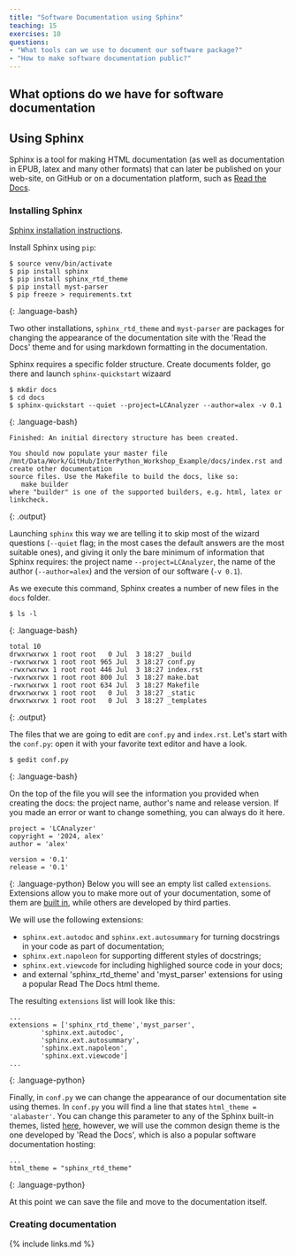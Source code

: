 ```yaml
---
title: "Software Documentation using Sphinx"
teaching: 15
exercises: 10
questions:
- "What tools can we use to document our software package?"
- "How to make software documentation public?"
---
```


## What options do we have for software documentation

## Using Sphinx

Sphinx is a tool for making HTML documentation (as well as documentation in EPUB, latex and many other formats)
that can later be published on your web-site, on GitHub or on a documentation
platform, such as [Read the Docs](https://docs.readthedocs.io/en/stable/index.html).


### Installing Sphinx


[Sphinx installation instructions](https://docs.readthedocs.io/en/stable/intro/getting-started-with-sphinx.html).

Install Sphinx using `pip`:

~~~
$ source venv/bin/activate
$ pip install sphinx
$ pip install sphinx_rtd_theme
$ pip install myst-parser
$ pip freeze > requirements.txt
~~~
{: .language-bash}

Two other installations, `sphinx_rtd_theme` and `myst-parser` are packages for changing the appearance of the
documentation site with the 'Read the Docs' theme and for using markdown formatting in the documentation.

Sphinx requires a specific folder structure. Create documents folder, go there and launch `sphinx-quickstart` wizaard

~~~
$ mkdir docs
$ cd docs
$ sphinx-quickstart --quiet --project=LCAnalyzer --author=alex -v 0.1
~~~
{: .language-bash}

~~~
Finished: An initial directory structure has been created.

You should now populate your master file /mnt/Data/Work/GitHub/InterPython_Workshop_Example/docs/index.rst and create other documentation
source files. Use the Makefile to build the docs, like so:
   make builder
where "builder" is one of the supported builders, e.g. html, latex or linkcheck.
~~~
{: .output}

Launching `sphinx` this way we are telling it to skip most of the wizard questions (`--quiet` flag; in the most cases 
the default answers are the most suitable ones), and giving it only the bare minimum of information that Sphinx requires: the project name
`--project=LCAnalyzer`, the name of the author (`--author=alex`) and the version of our software (`-v 0.1`).

As we execute this command, Sphinx creates a number of new files in the `docs` folder.
~~~
$ ls -l
~~~
{: .language-bash}

~~~
total 10
drwxrwxrwx 1 root root   0 Jul  3 18:27 _build
-rwxrwxrwx 1 root root 965 Jul  3 18:27 conf.py
-rwxrwxrwx 1 root root 446 Jul  3 18:27 index.rst
-rwxrwxrwx 1 root root 800 Jul  3 18:27 make.bat
-rwxrwxrwx 1 root root 634 Jul  3 18:27 Makefile
drwxrwxrwx 1 root root   0 Jul  3 18:27 _static
drwxrwxrwx 1 root root   0 Jul  3 18:27 _templates
~~~
{: .output}

The files that we are going to edit are `conf.py` and `index.rst`. Let's start with the `conf.py`:
open it with your favorite text editor and have a look.

~~~
$ gedit conf.py
~~~
{: .language-bash}

On the top of the file you will see the information you provided when creating the docs: the project name,
author's name and release version. If you made an error or want to change something, you can always do it here.
~~~
project = 'LCAnalyzer'
copyright = '2024, alex'
author = 'alex'

version = '0.1'
release = '0.1'
~~~
{: .language-python}
Below you will see an empty list called `extensions`. Extensions allow you to make more out of
your documentation, some of them are [built in](https://www.sphinx-doc.org/en/master/usage/extensions/index.html#built-in-extensions),
while others are developed by third parties. 

We will use the following extensions:
- `sphinx.ext.autodoc` and `sphinx.ext.autosummary` for turning docstrings in your code
as part of documentation;
- `sphinx.ext.napoleon` for supporting different styles of docstrings;
- `sphinx.ext.viewcode` for including highlighed source code in your docs;
- and external 'sphinx_rtd_theme' and 'myst_parser' extensions for using a popular Read The Docs html theme.

The resulting `extensions` list will look like this:
~~~
...
extensions = ['sphinx_rtd_theme','myst_parser',
		'sphinx.ext.autodoc',
		'sphinx.ext.autosummary',
		'sphinx.ext.napoleon',
		'sphinx.ext.viewcode']
...
~~~
{: .language-python}

Finally, in `conf.py` we can change the appearance of our documentation site using themes. 
In `conf.py` you will find a line that states `html_theme = 'alabaster'`.
You can change this parameter to any of the Sphinx built-in themes, listed
[here](https://www.sphinx-doc.org/en/master/usage/theming.html#builtin-themes), however, 
we will use the common design theme is the one developed by 'Read the Docs', which is
also a popular software documentation hosting:
~~~
...
html_theme = "sphinx_rtd_theme"
~~~
{: .language-python}

At this point we can save the file and move to the documentation itself.


### Creating documentation


{% include links.md %}
